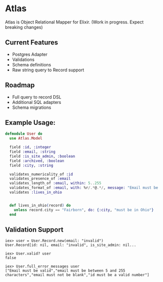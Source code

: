 # Atlas

Atlas is Object Relational Mapper for Elixir. (Work in progress. Expect breaking changes)

## Current Features
- Postgres Adapter
- Validations
- Schema definitions
- Raw string query to Record support

## Roadmap
- Full query to record DSL
- Additional SQL adapters
- Schema migrations

## Example Usage:

```elixir
defmodule User do
  use Atlas.Model

  field :id, :integer
  field :email, :string
  field :is_site_admin, :boolean
  field :archived, :boolean
  field :city, :string

  validates_numericality_of :id
  validates_presence_of :email
  validates_length_of :email, within: 5..255
  validates_format_of :email, with: %r/.*@.*/, message: "Email must be valid"
  validates :lives_in_ohio


  def lives_in_ohio(record) do
    unless record.city == "Fairborn", do: {:city, "must be in Ohio"}
  end
```


## Validation Support
```
iex> user = User.Record.new(email: "invalid")
User.Record[id: nil, email: "invalid", is_site_admin: nil...

iex> User.valid? user
false

iex> User.full_error_messages user
["Email must be valid","email must be between 5 and 255 characters","email must not be blank","id must be a valid number"]

```
